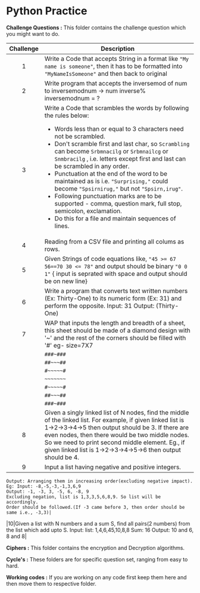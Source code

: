 # Python Practice


**Challenge Questions :** This folder contains the challenge question which you might want to do.

| Challenge | Description |
| :---: | --- |
|1 | Write a Code that accepts String in a format like `"My name is someone"`, then it has to be formatted into `"MyNameIsSomeone"` and then back to original |
|2| Write program that accepts the inversemod of num to inversemodnum  -> num inverse% inversemodnum = ? |
|3 | Write a Code that scrambles the words by following the rules below: <ul><li>Words less than or equal to 3 characters need not be scrambled.</li><li>Don't scramble first and last char, so `Scrambling` can become `Srbmnacilg` or `Srbmnailcg` or `Snmbracilg` , i.e. letters except first and last can be scrambled in any order.</li><li>Punctuation at the end of the word to be maintained as is i.e. `"Surprising,"` could become `"Spsirnirug,"` but not `"Spsirn,irug"`.</li><li>Following punctuation marks are to be supported - comma, question mark, full stop, semicolon, exclamation.</li><li>Do this for a file and maintain sequences of lines.</li></ul>|
|4|Reading from a CSV file and printing all colums as rows.|
|5|Given Strings of code equations like, `"45 >= 67 56==70 30 <= 78"` and output should be binary `"0 0 1"` { input is seprated with space and output should be on new line}|
|6|Write a program that converts text written numbers (Ex: Thirty-One) to its numeric form (Ex: 31) and perform the opposite. Input: 31 Output: (Thirty-One)|
|7|WAP that inputs the length and breadth of a sheet, this sheet should be made of a diamond design with '~' and the rest of the corners should be filled with '#' eg- size=7X7 |
| |`###~###`|
| |`##~~~##`|
| |`#~~~~~#`|
| |`~~~~~~~`|
| |`#~~~~~#`|
| |`##~~~##`|
| |`###~###`|
|8|Given a singly linked list of N nodes, find the middle of the linked list. For example, if given linked list is 1->2->3->4->5 then output should be 3. If there are even nodes, then there would be two middle nodes. So we need to print second middle element. Eg., if given linked list is 1->2->3->4->5->6 then output should be 4.|
|9| Input a list having negative and positive integers.
    Output: Arranging them in increasing order(excluding negative impact).
    Eg: Input: -8,-5,-3,-1,3,6,9
    Output: -1, -3, 3, -5, 6, -8, 9
    Excluding negation, list is 1,3,3,5,6,8,9. So list will be accordingly.
    Order should be followed.(If -3 came before 3, then order should be same i.e., -3,3)|
|10|Given a list with N numbers and a sum S, find all pairs(2 numbers) from the list which add upto S.
    Input: list: 1,4,6,45,10,8,8
            Sum: 16
    Output: 10 and 6, 8 and 8|

**Ciphers :** This folder contains the encryption and Decryption algorithms.

**Cycle's :** These folders are for specific question set, ranging from easy to hard.

**Working codes :** If you are working on any code first keep them here and then move them to respective folder.

